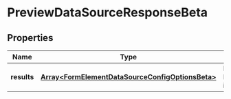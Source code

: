 # PreviewDataSourceResponseBeta

## Properties

Name | Type | Description | Notes
------------ | ------------- | ------------- | -------------
**results** | [**Array&lt;FormElementDataSourceConfigOptionsBeta&gt;**](FormElementDataSourceConfigOptionsBeta.md) | Results holds a list of FormElementDataSourceConfigOptions items | [optional] [default to undefined]

